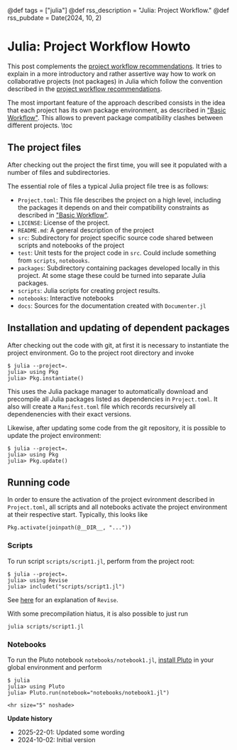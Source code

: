 @def tags = ["julia"]
@def rss_description = "Julia: Project Workflow."
@def rss_pubdate = Date(2024, 10, 2)

# Julia: Project Workflow Howto

This post complements the [project workflow recommendations](/julia/project-workflow).
It tries to explain in a more introductory and rather assertive way how to work  on collaborative projects (not packages) in Julia which follow the convention described in the [project workflow recommendations](/julia/project-workflow).

The most important feature of the approach described consists in the idea that each project has its own package
environment, as described in 
 ["Basic Workflow"](/julia/basic-workflow/#record_project_dependencies_in_reproducible_environments). This allows to prevent package compatibility clashes between different projects.
\toc 

## The project files
After checking out the project the first time, you will see it populated with a number of files and subdirectories.

The essential role of files a typical Julia project file tree is as follows:
- `Project.toml`: This file describes the project on a high level, including the packages it depends on and their compatibility constraints as described in ["Basic Workflow"](/julia/basic-workflow/#record_your_project_dependencies_in_reproducible_environments).
- `LICENSE`: License of the project.
- `README.md`: A general description of the project
- `src`: Subdirectory for project specific source code shared between scripts and notebooks of the project
- `test`: Unit tests for the project code in `src`. Could include something from `scripts`, `notebooks`.
- `packages`: Subdirectory containing packages developed locally in this project. At some stage these could be turned into separate Julia packages.
- `scripts`: Julia scripts for creating project results. 
- `notebooks`: Interactive notebooks
- `docs`:  Sources for the documentation created with `Documenter.jl`

## Installation and updating of dependent packages
After checking out the code with git, at first it is necessary to instantiate the project environment. Go to the project root directory and invoke
```
$ julia --project=.
julia> using Pkg
julia> Pkg.instantiate()
```
This uses the Julia package manager to automatically download and precompile all Julia packages listed as dependencies in  `Project.toml`. 
It also will create a `Manifest.toml` file which records recursively all dependenencies with their exact versions.

Likewise, after updating some code from the git repository, it is possible to update the project environment:

```
$ julia --project=.
julia> using Pkg
julia> Pkg.update()
```

## Running code
In order to ensure the activation of the project evironment described in `Project.toml`, all scripts and all notebooks
activate the project environment at their respective start. Typically, this looks like
```
Pkg.activate(joinpath(@__DIR__, "..."))
```

### Scripts
To run script `scripts/script1.jl`, perform from the project root:
```
$ julia --project=.
julia> using Revise
julia> includet("scripts/script1.jl")
```
See [here](/julia/basic-workflow/#use_revisejl_to_reload_modified_code) for an explanation of `Revise`.

With some precompilation hiatus, it is also possible to just run
```
julia scripts/script1.jl
```

### Notebooks
To run the Pluto notebook `notebooks/notebook1.jl`, [install Pluto](https://plutojl.org) in your global environment and perform

```
$ julia 
julia> using Pluto
julia> Pluto.run(notebook="notebooks/notebook1.jl")
```

~~~
<hr size="5" noshade>
~~~
__Update history__
- 2025-22-01: Updated some wording
- 2024-10-02: Initial version 
